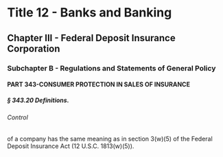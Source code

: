 
# Title 12 - Banks and Banking
## Chapter III - Federal Deposit Insurance Corporation
### Subchapter B - Regulations and Statements of General Policy
#### PART 343-CONSUMER PROTECTION IN SALES OF INSURANCE
##### § 343.20 Definitions.
###### Control

of a company has the same meaning as in section 3(w)(5) of the Federal Deposit Insurance Act (12 U.S.C. 1813(w)(5)).
